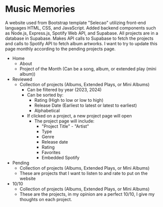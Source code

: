 # Music Memories
A website used from Bootstrap template "Selecao" utilizing front-end languages HTML, CSS, and JavaScript.
Added backend components such as Node.js, Express.js, Spotify Web API, and Supabase.
All projects are in a database in Supabase. Makes API calls to Supabase to fetch the projects and calls to Spotify API to fetch album artworks.
I want to try to update this page monthly according to the pending projects page.

- Home
  - About
  - Project of the Month (Can be a song, album, or extended play (mini album))
- Reviewed
  - Collection of projects (Albums, Extended Plays, or Mini Albums)
    - Can be filtered by year (2023, 2024)
    - Can be sorted by:
       - Rating (High to low or low to high)
       - Release Date (Earliest to latest or latest to earliest)
       - Alphabetical
    - If clicked on a project, a new project page will open
      - The project page will include:
        - "Project Title" - "Artist"
        - Type
        - Genre
        - Release date
        - Rating
        - Favorites
        - Embedded Spotify
 - Pending
   - Collection of projects (Albums, Extended Plays, or Mini Albums)
   - These are projects that I want to listen to and rate to put on the website
 - 10/10
   - Collection of projects (Albums, Extended Plays, or Mini Albums)
   - These are the projects, in my opinion are a perfect 10/10, I give my thoughts on each project.
